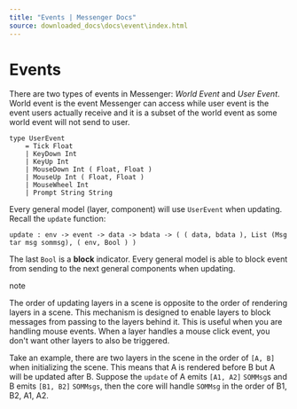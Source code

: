 ```yaml
---
title: "Events | Messenger Docs"
source: downloaded_docs\docs\event\index.html
---
```


# Events

There are two types of events in Messenger: *World Event* and *User Event*. World event is the event Messenger can access while user event is the event users actually receive and it is a subset of the world event as some world event will not send to user.

```
type UserEvent  
    = Tick Float  
    | KeyDown Int  
    | KeyUp Int  
    | MouseDown Int ( Float, Float )  
    | MouseUp Int ( Float, Float )  
    | MouseWheel Int  
    | Prompt String String  

```

Every general model (layer, component) will use `UserEvent` when updating. Recall the `update` function:

```
update : env -> event -> data -> bdata -> ( ( data, bdata ), List (Msg tar msg sommsg), ( env, Bool ) )  

```

The last `Bool` is a **block** indicator. Every general model is able to block event from sending to the next general components when updating.

note

The order of updating layers in a scene is opposite to the order of rendering layers in a scene. This mechanism is designed to enable layers to block messages from passing to the layers behind it. This is useful when you are handling mouse events. When a layer handles a mouse click event, you don't want other layers to also be triggered.

Take an example, there are two layers in the scene in the order of `[A, B]` when initializing the scene. This means that A is rendered before B but A will be updated after B. Suppose the `update` of A emits `[A1, A2]` `SOMMsg`s and B emits `[B1, B2]` `SOMMsgs`, then the core will handle `SOMMsg` in the order of B1, B2, A1, A2.